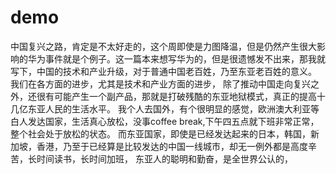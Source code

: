 # demo
中国复兴之路，肯定是不太好走的，这个周即使是力图降温，但是仍然产生很大影响的华为事件就是个例子。这一篇本来想写华为的，但是很遗憾发不出来，那我就写下，中国的技术和产业升级，对于普通中国老百姓，乃至东亚老百姓的意义。
我们在各方面的进步，尤其是技术和产业方面的进步，
除了推动中国走向复兴之外，还很有可能产生一个副产品，那就是打破残酷的东亚地狱模式，真正的提高十几亿东亚人民的生活水平。
我个人去国外，有个很明显的感觉，欧洲澳大利亚等白人发达国家，生活真心放松，没事coffee break,下午四五点就下班非常正常，整个社会处于放松的状态。
而东亚国家，即使是已经发达起来的日本，韩国，新加坡，香港，乃至于已经算是比较发达的中国一线城市，却无一例外都是高度辛苦，长时间读书，长时间加班，
东亚人的聪明和勤奋，是全世界公认的，
